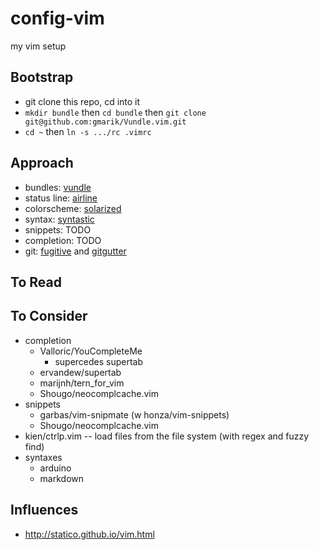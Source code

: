config-vim
==========

my vim setup

Bootstrap
---------
* git clone this repo, cd into it
* `mkdir bundle` then `cd bundle` then `git clone git@github.com:gmarik/Vundle.vim.git`
* `cd ~` then `ln -s .../rc .vimrc`


Approach
--------
* bundles:  [vundle](https://github.com/gmarik/Vundle.vim)
* status line:  [airline](https://github.com/bling/vim-airline)
* colorscheme:  [solarized](https://github.com/altercation/vim-colors-solarized)
* syntax:  [syntastic](https://github.com/scrooloose/syntastic)
* snippets:  TODO
* completion:  TODO
* git:  [fugitive](https://github.com/tpope/vim-fugitive) and [gitgutter](https://github.com/airblade/vim-gitgutter)


To Read
-------


To Consider
-----------
* completion
    * Valloric/YouCompleteMe
        * supercedes supertab
    * ervandew/supertab
    * marijnh/tern_for_vim
    * Shougo/neocomplcache.vim
* snippets
    * garbas/vim-snipmate (w honza/vim-snippets)
    * Shougo/neocomplcache.vim
* kien/ctrlp.vim -- load files from the file system (with regex and fuzzy find)
* syntaxes
    * arduino
    * markdown


Influences
----------
* http://statico.github.io/vim.html


